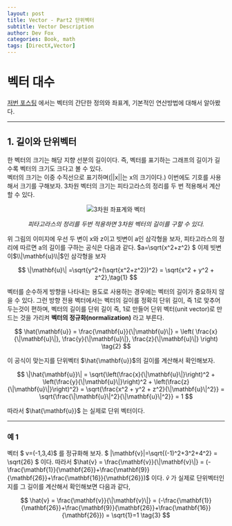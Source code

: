 ```yaml
---
layout: post
title: Vector - Part2 단위벡터
subtitle: Vector Description
author: Dev Fox
categories: Book, math
tags: [DirectX,Vector]
---
```


# 벡터 대수

[저번 포스팅](https://dev-foxx.github.io/posts/DirectX_Part1-Vector/) 에서는 벡터의 간단한 정의와 좌표계, 기본적인 연산방법에 대해서 알아봤다.<br>

---
## 1. 길이와 단위벡터

한 벡터의 크기는 해당 지향 선분의 길이이다. 즉, 벡터를 표기하는 그래프의 길이가 길 수록 벡터의 크기도 크다고 볼 수 있다. <br>
벡터의 크기는 이중 수직선으로 표기하며(||x||는 x의 크기이다.) 이번에도 기호를 사용해서 크기를 구해보자.
3차원 벡터의 크기는 피타고라스의 정리를 두 번 적용해서 계산할 수 있다.

<div style="text-align: center;">
  <img src="https://github.com/user-attachments/assets/9c99c068-71fa-4f08-93f5-c292126e447a" alt="3차원 좌표계와 벡터" />
  <p><em>피타고라스의 정리를 두번 적용하면 3차원 벡터의 길이를 구할 수 있다.</em></p>
</div>



위 그림의 이미지에 우선 두 변이 x와 z이고 빗변이 a인 삼각형을 보자, 피타고라스의 정리에 따르면 a의 길이를 구하는 공식은 다음과 같다. $a=\sqrt{x^2+z^2} $
이제 빗변이$\\|\mathbf{u}\\|$인 삼각형을 보자

$$
 \|\mathbf{u}\| =\sqrt{y^2+(\sqrt{x^2+z^2})^2} = \sqrt{x^2 + y^2 + z^2},\tag{1} 
$$

벡터를 순수하게 방향을 나타내는 용도로 사용하는 경우에는 벡터의 길이가 중요하지 않을 수 있다.
그런 방향 전용 벡터에서는 벡터의 길이를 정확히 단위 길이, 즉 1로 맞추어 두는것이 편하며, 벡터의 길이를 단위 길이 즉, 1로 만들어 단위 벡터(unit vector)로 만드는 것을 가리켜 **벡터의 정규화(normalization)** 라고 부른다.

$$
\hat{\mathbf{u}} = \frac{\mathbf{u}}{\|\mathbf{u}\|} = \left( \frac{x}{\|\mathbf{u}\|}, \frac{y}{\|\mathbf{u}\|}, \frac{z}{\|\mathbf{u}\|} \right) \tag{2}
$$

이 공식이 맞는지를 단위벡터 $\hat{\mathbf{u}}$의 길이를 계산해서 확인해보자.

$$
\|\hat{\mathbf{u}}\| = \sqrt{\left(\frac{x}{\|\mathbf{u}\|}\right)^2 + \left(\frac{y}{\|\mathbf{u}\|}\right)^2 + \left(\frac{z}{\|\mathbf{u}\|}\right)^2}
= \sqrt{\frac{x^2 + y^2 + z^2}{\|\mathbf{u}\|^2}}
= \sqrt{\frac{\|\mathbf{u}\|^2}{\|\mathbf{u}\|^2}}
= 1
$$

따라서 $\hat{\mathbf{u}}$ 는 실제로 단위 벡터이다.

---
### 예 1

벡터 $ v=(-1,3,4)$ 를 정규화해 보자. 
$ \|\mathbf{v}\|=\sqrt{(-1)^2+3^2+4^2} = \sqrt{26} $ 이다. 따라서 $\hat{v} = \frac{\mathbf{v}}{\|\mathbf{v}\|} = (-\frac{\mathbf{1}}{\mathbf{26}}+\frac{\mathbf{9}}{\mathbf{26}}+\frac{\mathbf{16}}{\mathbf{26}})$ 이다. 
$\hat{v}$ 가 실제로 단위벡터인지를 그 길이를 계산해서 확인해보면 다음과 같다,

$$
\hat{v} = \frac{\mathbf{v}}{\|\mathbf{v}\|} = (-\frac{\mathbf{1}}{\mathbf{26}}+\frac{\mathbf{9}}{\mathbf{26}}+\frac{\mathbf{16}}{\mathbf{26}}) = \sqrt{1}=1 \tag{3}
$$

